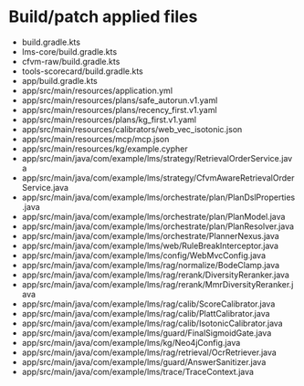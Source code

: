 # Build/patch applied files

- build.gradle.kts
- lms-core/build.gradle.kts
- cfvm-raw/build.gradle.kts
- tools-scorecard/build.gradle.kts
- app/build.gradle.kts
- app/src/main/resources/application.yml
- app/src/main/resources/plans/safe_autorun.v1.yaml
- app/src/main/resources/plans/recency_first.v1.yaml
- app/src/main/resources/plans/kg_first.v1.yaml
- app/src/main/resources/calibrators/web_vec_isotonic.json
- app/src/main/resources/mcp/mcp.json
- app/src/main/resources/kg/example.cypher
- app/src/main/java/com/example/lms/strategy/RetrievalOrderService.java
- app/src/main/java/com/example/lms/strategy/CfvmAwareRetrievalOrderService.java
- app/src/main/java/com/example/lms/orchestrate/plan/PlanDslProperties.java
- app/src/main/java/com/example/lms/orchestrate/plan/PlanModel.java
- app/src/main/java/com/example/lms/orchestrate/plan/PlanResolver.java
- app/src/main/java/com/example/lms/orchestrate/PlannerNexus.java
- app/src/main/java/com/example/lms/web/RuleBreakInterceptor.java
- app/src/main/java/com/example/lms/config/WebMvcConfig.java
- app/src/main/java/com/example/lms/rag/normalize/BodeClamp.java
- app/src/main/java/com/example/lms/rag/rerank/DiversityReranker.java
- app/src/main/java/com/example/lms/rag/rerank/MmrDiversityReranker.java
- app/src/main/java/com/example/lms/rag/calib/ScoreCalibrator.java
- app/src/main/java/com/example/lms/rag/calib/PlattCalibrator.java
- app/src/main/java/com/example/lms/rag/calib/IsotonicCalibrator.java
- app/src/main/java/com/example/lms/guard/FinalSigmoidGate.java
- app/src/main/java/com/example/lms/kg/Neo4jConfig.java
- app/src/main/java/com/example/lms/rag/retrieval/OcrRetriever.java
- app/src/main/java/com/example/lms/guard/AnswerSanitizer.java
- app/src/main/java/com/example/lms/trace/TraceContext.java
